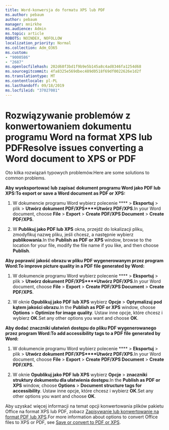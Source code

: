 ```yaml
---
title: Word-konwersja do formatu XPS lub PDF
ms.author: pebaum
author: pebaum
manager: mnirkhe
ms.audience: Admin
ms.topic: article
ROBOTS: NOINDEX, NOFOLLOW
localization_priority: Normal
ms.collection: Adm_O365
ms.custom:
- "9000586"
- "2687"
ms.openlocfilehash: 202d68f3bd1f9b9e5b145a8c4ad8346fa1254d68
ms.sourcegitcommit: 4fa8325e569dbec489d0518f69df0022626e1d2f
ms.translationtype: MT
ms.contentlocale: pl-PL
ms.lasthandoff: 09/18/2019
ms.locfileid: "37027081"
---
```

# <a name="resolve-issues-converting-a-word-document-to-xps-or-pdf"></a><span data-ttu-id="7751b-102">Rozwiązywanie problemów z konwertowaniem dokumentu programu Word na format XPS lub PDF</span><span class="sxs-lookup"><span data-stu-id="7751b-102">Resolve issues converting a Word document to XPS or PDF</span></span>

<span data-ttu-id="7751b-103">Oto kilka rozwiązań typowych problemów.</span><span class="sxs-lookup"><span data-stu-id="7751b-103">Here are some solutions to common problems.</span></span> 

<span data-ttu-id="7751b-104">**Aby wyeksportować lub zapisać dokument programu Word jako PDF lub XPS:**</span><span class="sxs-lookup"><span data-stu-id="7751b-104">**To export or save a Word document as PDF or XPS:**</span></span>

1. <span data-ttu-id="7751b-105">W dokumencie programu Word wybierz polecenie \*\*\*\* > **Eksportuj** > plik > **Utwórz dokument PDF/XPS\*\*\*\*Utwórz PDF/XPS**.</span><span class="sxs-lookup"><span data-stu-id="7751b-105">In your Word document, choose  **File** > **Export** > **Create PDF/XPS Document** > **Create PDF/XPS**.</span></span>

2. <span data-ttu-id="7751b-106">W **Publikuj jako PDF lub XPS** okna, przejdź do lokalizacji pliku, zmodyfikuj nazwę pliku, jeśli chcesz, a następnie wybierz **publikowania**.</span><span class="sxs-lookup"><span data-stu-id="7751b-106">In the **Publish as PDF or XPS** window, browse to the location for your file, modify the file name if you like, and then choose **Publish**.</span></span>

<span data-ttu-id="7751b-107">**Aby poprawić jakość obrazu w pliku PDF wygenerowanym przez program Word:**</span><span class="sxs-lookup"><span data-stu-id="7751b-107">**To improve picture quality in a PDF file generated by Word:**</span></span>

1. <span data-ttu-id="7751b-108">W dokumencie programu Word wybierz polecenie \*\*\*\* > **Eksportuj** > plik > **Utwórz dokument PDF/XPS\*\*\*\*Utwórz PDF/XPS**.</span><span class="sxs-lookup"><span data-stu-id="7751b-108">In your Word document, choose  **File** > **Export** > **Create PDF/XPS Document** > **Create PDF/XPS**.</span></span>

2. <span data-ttu-id="7751b-109">W oknie **Opublikuj jako PDF lub XPS** wybierz **Opcje** > **Optymalizuj pod kątem jakości obrazu**.</span><span class="sxs-lookup"><span data-stu-id="7751b-109">In the **Publish as PDF or XPS** window, choose **Options** > **Optimize for image quality**.</span></span> <span data-ttu-id="7751b-110">Ustaw inne opcje, które chcesz i wybierz **OK**.</span><span class="sxs-lookup"><span data-stu-id="7751b-110">Set any other options you want and choose **OK**.</span></span> 

<span data-ttu-id="7751b-111">**Aby dodać znaczniki ułatwień dostępu do pliku PDF wygenerowanego przez program Word:**</span><span class="sxs-lookup"><span data-stu-id="7751b-111">**To add accessibility tags to a PDF file generated by Word:**</span></span>
 
1. <span data-ttu-id="7751b-112">W dokumencie programu Word wybierz polecenie \*\*\*\* > **Eksportuj** > plik > **Utwórz dokument PDF/XPS\*\*\*\*Utwórz PDF/XPS**.</span><span class="sxs-lookup"><span data-stu-id="7751b-112">In your Word document, choose  **File** > **Export** > **Create PDF/XPS Document** > **Create PDF/XPS**.</span></span>

2. <span data-ttu-id="7751b-113">W oknie **Opublikuj jako PDF lub XPS** wybierz **Opcje** > **znaczniki struktury dokumentu dla ułatwienia dostępu**.</span><span class="sxs-lookup"><span data-stu-id="7751b-113">In the **Publish as PDF or XPS** window, choose **Options** > **Document structure tags for accessibility**.</span></span> <span data-ttu-id="7751b-114">Ustaw inne opcje, które chcesz i wybierz **OK**.</span><span class="sxs-lookup"><span data-stu-id="7751b-114">Set any other options you want and choose **OK**.</span></span>

<span data-ttu-id="7751b-115">Aby uzyskać więcej informacji na temat opcji konwertowania plików pakietu Office na format XPS lub PDF, zobacz [Zapisywanie lub konwertowanie na format PDF lub XPS](https://support.office.com/article/d85416c5-7d77-4fd6-a216-6f4bf7c7c110).</span><span class="sxs-lookup"><span data-stu-id="7751b-115">For more information about options to convert Office files to XPS or PDF, see [Save or convert to PDF or XPS](https://support.office.com/article/d85416c5-7d77-4fd6-a216-6f4bf7c7c110).</span></span>